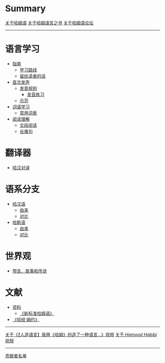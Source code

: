 # Summary

[关于哈姆语](./index.md)
[关于哈姆语言之书](./About_Book.md)
[关于哈姆语论坛]()

---

# 语言学习

- [指南](./Guide/index.md)
  - [学习路线]()
  - [留给读者的话]()
- [首次发声](./Reading/index.md)
  - [发音规则](./Reading/Sound.md)
      - [发音练习]()
  - [示范]()
- [词语学习](./Words/index.md)
  - [常用词表](./Words/List.md)
- [阅读理解]()
  - [文段阅读]()
  - [长难句]()

# 翻译器

- [哈汉对译]()

# 语系分支

- [哈汉语]()
  - [由来]()
  - [对比]()
- [哈斯语]()
  - [由来]()
  - [对比]()

# 世界观

- [预言、故事和传说]()

# 文献

- [资料](./Materials/index.md)
  - [《新标准哈姆语》](./Materials/New_Standard_Hamud.md)
- [《哈经·姆约》]()

---

[关于《【人造语言】我用《哈姆》创造了一种语言…》视频](./lib/First_Video.md)
[关于 *Hamood Habibi* 视频](./lib/Hamood_Habibi.md)

---

[贡献者名单](./contributors.md)
